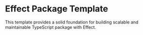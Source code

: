 # Effect Package Template

This template provides a solid foundation for building scalable and maintainable TypeScript package with Effect. 
